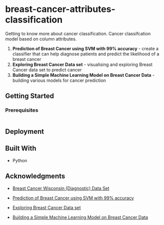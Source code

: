 # breast-cancer-attributes-classification

Getting to know more about cancer classification. Cancer classifcation model based on column attributes.

1. **Prediction of Breast Cancer using SVM with 99% accuracy** - create a classifier that can help diagnose patients and predict the likelihood of a breast cancer
2. **Exploring Breast Cancer Data set** - visualising and exploring Breast Cancer data set to predict cancer
3. **Building a Simple Machine Learning Model on Breast Cancer Data** - building various models for cancer prediction


## Getting Started


### Prerequisites


``` bash
```

## Deployment


## Built With

* Python



## Acknowledgments

* [Breast Cancer Wisconsin (Diagnostic) Data Set](https://archive.ics.uci.edu/ml/datasets/Breast+Cancer+Wisconsin+(Diagnostic))

* [Prediction of Breast Cancer using SVM with 99% accuracy](https://www.kaggle.com/junkal/breast-cancer-prediction-using-machine-learning)
* [Exploring Breast Cancer Data set](https://medium.com/data-science-101/exploring-breast-cancer-data-set-b1053ea71781)
* [Building a Simple Machine Learning Model on Breast Cancer Data](https://towardsdatascience.com/building-a-simple-machine-learning-model-on-breast-cancer-data-eca4b3b99fa3)